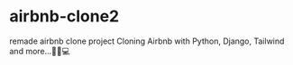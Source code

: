 # airbnb-clone2
remade airbnb clone project
Cloning Airbnb with Python, Django, Tailwind and more...💖🐍💻
